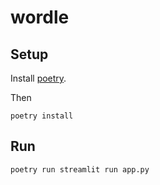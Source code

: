 # wordle

## Setup

Install [poetry](https://python-poetry.org/docs/#installation).

Then

```shell
poetry install
```

## Run

```shell
poetry run streamlit run app.py
```
